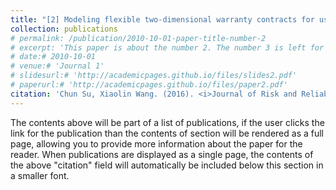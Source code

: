 ```yaml
---
title: "[2] Modeling flexible two-dimensional warranty contracts for used products considering reliability improvement actions"
collection: publications
# permalink: /publication/2010-10-01-paper-title-number-2
# excerpt: 'This paper is about the number 2. The number 3 is left for future work.'
# date:# 2010-10-01
# venue:# 'Journal 1'
# slidesurl:# 'http://academicpages.github.io/files/slides2.pdf'
# paperurl:# 'http://academicpages.github.io/files/paper2.pdf'
citation: 'Chun Su, Xiaolin Wang. (2016). <i>Journal of Risk and Reliability</i>. 230(2), 237-247.'
---
```


The contents above will be part of a list of publications, if the user clicks the link for the publication than the contents of section will be rendered as a full page, allowing you to provide more information about the paper for the reader. When publications are displayed as a single page, the contents of the above "citation" field will automatically be included below this section in a smaller font.
